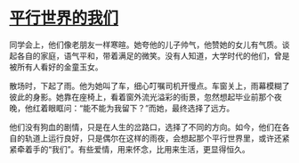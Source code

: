 # [平行世界的我们](https://hoo.be/heiliao-wap)

同学会上，他们像老朋友一样寒暄。她夸他的儿子帅气，他赞她的女儿有气质。谈起各自的家庭，语气平和，带着满足的微笑。没有人知道，大学时代的他们，曾是被所有人看好的金童玉女。

散场时，下起了雨。他为她叫了车，细心叮嘱司机开慢点。车窗关上，雨幕模糊了彼此的身影。她靠在座椅上，看着窗外流光溢彩的街景，忽然想起毕业前那个夜晚，他红着眼眶问：“能不能为我留下？”而她，最终选择了远方。

他们没有狗血的剧情，只是在人生的岔路口，选择了不同的方向。如今，他们在各自的轨道上运行良好，只是偶尔在这样的雨夜，会想起那个平行世界里，或许还紧紧牵着手的“我们”。有些爱情，用来怀念，比用来生活，更显得恒久。
